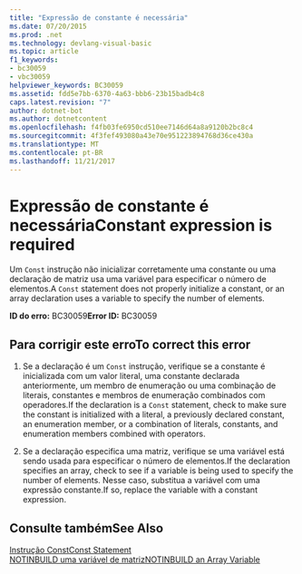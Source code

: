 ```yaml
---
title: "Expressão de constante é necessária"
ms.date: 07/20/2015
ms.prod: .net
ms.technology: devlang-visual-basic
ms.topic: article
f1_keywords:
- bc30059
- vbc30059
helpviewer_keywords: BC30059
ms.assetid: fdd5e7bb-6370-4a63-bbb6-23b15badb4c8
caps.latest.revision: "7"
author: dotnet-bot
ms.author: dotnetcontent
ms.openlocfilehash: f4fb03fe6950cd510ee7146d64a8a9120b2bc8c4
ms.sourcegitcommit: 4f3fef493080a43e70e951223894768d36ce430a
ms.translationtype: MT
ms.contentlocale: pt-BR
ms.lasthandoff: 11/21/2017
---
```

# <a name="constant-expression-is-required"></a><span data-ttu-id="51f62-102">Expressão de constante é necessária</span><span class="sxs-lookup"><span data-stu-id="51f62-102">Constant expression is required</span></span>
<span data-ttu-id="51f62-103">Um `Const` instrução não inicializar corretamente uma constante ou uma declaração de matriz usa uma variável para especificar o número de elementos.</span><span class="sxs-lookup"><span data-stu-id="51f62-103">A `Const` statement does not properly initialize a constant, or an array declaration uses a variable to specify the number of elements.</span></span>  
  
 <span data-ttu-id="51f62-104">**ID do erro:** BC30059</span><span class="sxs-lookup"><span data-stu-id="51f62-104">**Error ID:** BC30059</span></span>  
  
## <a name="to-correct-this-error"></a><span data-ttu-id="51f62-105">Para corrigir este erro</span><span class="sxs-lookup"><span data-stu-id="51f62-105">To correct this error</span></span>  
  
1.  <span data-ttu-id="51f62-106">Se a declaração é um `Const` instrução, verifique se a constante é inicializada com um valor literal, uma constante declarada anteriormente, um membro de enumeração ou uma combinação de literais, constantes e membros de enumeração combinados com operadores.</span><span class="sxs-lookup"><span data-stu-id="51f62-106">If the declaration is a `Const` statement, check to make sure the constant is initialized with a literal, a previously declared constant, an enumeration member, or a combination of literals, constants, and enumeration members combined with operators.</span></span>  
  
2.  <span data-ttu-id="51f62-107">Se a declaração especifica uma matriz, verifique se uma variável está sendo usada para especificar o número de elementos.</span><span class="sxs-lookup"><span data-stu-id="51f62-107">If the declaration specifies an array, check to see if a variable is being used to specify the number of elements.</span></span> <span data-ttu-id="51f62-108">Nesse caso, substitua a variável com uma expressão constante.</span><span class="sxs-lookup"><span data-stu-id="51f62-108">If so, replace the variable with a constant expression.</span></span>  
  
## <a name="see-also"></a><span data-ttu-id="51f62-109">Consulte também</span><span class="sxs-lookup"><span data-stu-id="51f62-109">See Also</span></span>  
 [<span data-ttu-id="51f62-110">Instrução Const</span><span class="sxs-lookup"><span data-stu-id="51f62-110">Const Statement</span></span>](../../visual-basic/language-reference/statements/const-statement.md)  
 [<span data-ttu-id="51f62-111">NOTINBUILD uma variável de matriz</span><span class="sxs-lookup"><span data-stu-id="51f62-111">NOTINBUILD  an Array Variable</span></span>](http://msdn.microsoft.com/en-us/c2da78bd-6928-46ba-805f-44f819dfaf93)
